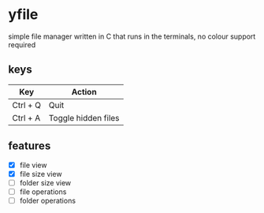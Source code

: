 # yfile
simple file manager written in C that runs in the terminals, no colour support required
## keys
| Key         | Action                |
| ----------- | --------------------- |
| Ctrl + Q    | Quit                  |
| Ctrl + A    | Toggle hidden files   |
## features
- [x] file view
- [x] file size view
- [ ] folder size view
- [ ] file operations
- [ ] folder operations
